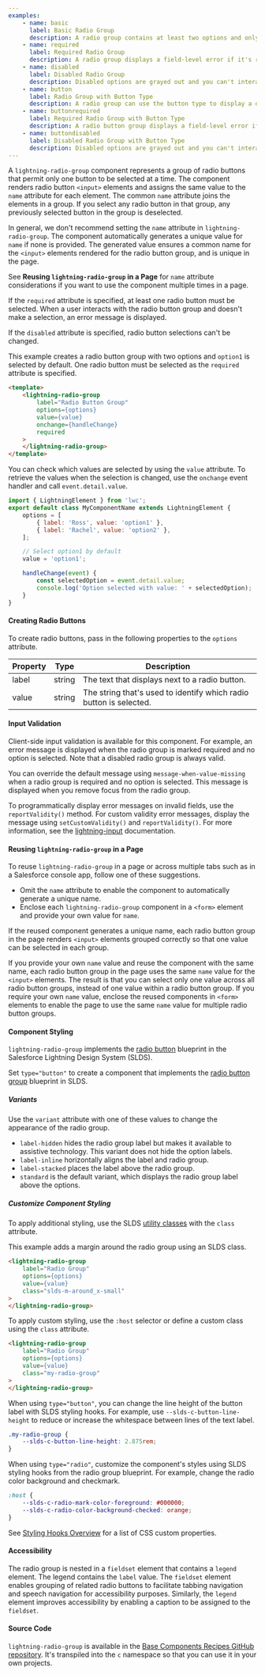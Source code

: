 ```yaml
---
examples:
    - name: basic
      label: Basic Radio Group
      description: A radio group contains at least two options and only one can be selected.
    - name: required
      label: Required Radio Group
      description: A radio group displays a field-level error if it's required and no option is selected after the first interaction.
    - name: disabled
      label: Disabled Radio Group
      description: Disabled options are grayed out and you can't interact with them.
    - name: button
      label: Radio Group with Button Type
      description: A radio group can use the button type to display a different visual style.
    - name: buttonrequired
      label: Required Radio Group with Button Type
      description: A radio button group displays a field-level error if it's required and no option is selected after the first interaction.
    - name: buttondisabled
      label: Disabled Radio Group with Button Type
      description: Disabled options are grayed out and you can't interact with them.
---
```


A `lightning-radio-group` component represents a group of radio buttons that permit only
one button to be selected at a time. The component renders radio button `<input>` elements
and assigns the same value to the `name` attribute for each element. The common
`name` attribute joins the elements in a group. If you select any radio button in that
group, any previously selected button in the group is deselected.

In general, we don't recommend setting the `name` attribute in `lightning-radio-group`.
The component automatically generates a unique value for `name` if none is provided. The generated value ensures
a common name for the `<input>` elements rendered for the radio button group, and is unique in the page.

See **Reusing `lightning-radio-group` in a Page** for `name` attribute considerations if you want to use the component multiple times in a page.

If the `required` attribute is specified, at least one radio button must be selected.
When a user interacts with the radio button group and doesn't make a selection, an
error message is displayed.

If the `disabled` attribute is specified, radio button selections can't be changed.

This example creates a radio button group with two options and `option1` is selected
by default. One radio button must be selected as the `required` attribute is
specified.

```html
<template>
    <lightning-radio-group
        label="Radio Button Group"
        options={options}
        value={value}
        onchange={handleChange}
        required
    >
    </lightning-radio-group>
</template>
```

You can check which values are selected by using the `value` attribute.
To retrieve the values when the selection is changed, use the `onchange` event handler and call
`event.detail.value`.

```javascript
import { LightningElement } from 'lwc';
export default class MyComponentName extends LightningElement {
    options = [
        { label: 'Ross', value: 'option1' },
        { label: 'Rachel', value: 'option2' },
    ];

    // Select option1 by default
    value = 'option1';

    handleChange(event) {
        const selectedOption = event.detail.value;
        console.log('Option selected with value: ' + selectedOption);
    }
}
```

#### Creating Radio Buttons

To create radio buttons, pass in the following properties to the `options` attribute.

| Property | Type   | Description                                                        |
| -------- | ------ | ------------------------------------------------------------------ |
| label    | string | The text that displays next to a radio button.                     |
| value    | string | The string that's used to identify which radio button is selected. |

#### Input Validation

Client-side input validation is available for this component. For example, an error message is displayed when the radio group is marked required and no option is selected. Note that a disabled radio group is always valid.

You can override the default message using `message-when-value-missing` when a radio group is required and no option is selected. This message is displayed when you remove focus from the radio group.

To programmatically display error messages on invalid fields, use the `reportValidity()` method. For custom validity error messages, display the message using `setCustomValidity()` and `reportValidity()`. For more information, see the [lightning-input](/docs/component-library/bundle/lightning-input/documentation) documentation.

#### Reusing `lightning-radio-group` in a Page

To reuse `lightning-radio-group` in a page or across multiple tabs such as in a Salesforce console app,
follow one of these suggestions.

-   Omit the `name` attribute to enable the component to automatically generate a unique name.
-   Enclose each `lightning-radio-group` component in a `<form>` element and provide your own value for `name`.

If the reused component generates a unique name, each radio button group in the page renders
`<input>` elements grouped correctly so that one value can be selected in each group.

If you provide your own `name` value and reuse the
component with the same name, each radio button group in the page uses the same `name` value for the `<input>` elements.
The result is that you can select only one value across all radio button groups, instead of
one value within a radio button group. If you require your own `name` value, enclose the
reused components in `<form>` elements to enable the page to use the same `name` value for multiple radio
button groups.

#### Component Styling

`lightning-radio-group` implements the
[radio button](https://www.lightningdesignsystem.com/components/radio-group/) blueprint in the
Salesforce Lightning Design System (SLDS).

Set `type="button"` to create a component that implements the
[radio button group](https://www.lightningdesignsystem.com/components/radio-button-group/) blueprint in SLDS.

##### Variants

Use the `variant` attribute with one of these values to change the appearance of the radio group.

-   `label-hidden` hides the radio group label but makes it available to assistive technology. This variant does not hide the option labels.
-   `label-inline` horizontally aligns the label and radio group.
-   `label-stacked` places the label above the radio group.
-   `standard` is the default variant, which displays the radio group label above the options.

##### Customize Component Styling

To apply additional styling, use the SLDS [utility classes](https://www.lightningdesignsystem.com/utilities/alignment) with the `class` attribute.

This example adds a margin around the radio group using an SLDS class.

```html
<lightning-radio-group
    label="Radio Group"
    options={options}
    value={value}
    class="slds-m-around_x-small"
>
</lightning-radio-group>
```

To apply custom styling, use the `:host` selector or define a custom class using the `class` attribute.

```html
<lightning-radio-group
    label="Radio Group"
    options={options}
    value={value}
    class="my-radio-group"
>
</lightning-radio-group>
```

When using `type="button"`, you can change the line height of the button label with SLDS styling hooks. For example, use `--slds-c-button-line-height` to reduce or increase the whitespace between lines of the text label.

```css
.my-radio-group {
    --slds-c-button-line-height: 2.875rem;
}
```

When using `type="radio"`, customize the component's styles using SLDS styling hooks from the radio group blueprint. For example, change the radio color background and checkmark.

```css
:host {
    --slds-c-radio-mark-color-foreground: #000000;
    --slds-c-radio-color-background-checked: orange;
}
```

See [Styling Hooks Overview](https://www.lightningdesignsystem.com/components/radio-group/#Styling-Hooks-Overview) for a list of CSS custom properties.

#### Accessibility

The radio group is nested in a `fieldset` element that contains a `legend`
element. The legend contains the `label` value. The `fieldset` element enables
grouping of related radio buttons to facilitate tabbing navigation and speech
navigation for accessibility purposes. Similarly, the `legend` element
improves accessibility by enabling a caption to be assigned to the `fieldset`.

#### Source Code

`lightning-radio-group` is available in the [Base Components Recipes GitHub repository](https://github.com/salesforce/base-components-recipes#documentation). It's transpiled into the `c` namespace so that you can use it in your own projects.
